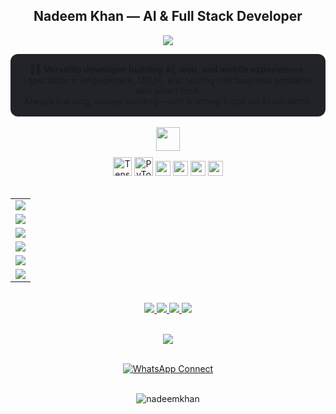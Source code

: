 <!-- Title -->
<h2 align="center">Nadeem Khan — AI & Full Stack Developer</h2>

<p align="center">
  <img src="https://readme-typing-svg.demolab.com?font=Fira+Code&size=24&pause=900&color=f57c00&center=true&vCenter=true&width=900&lines=Crafting+AI-powered+Web+%26+Mobile+Solutions;Solving+Real+Problems+with+Modern+Tech;Driven+by+Curiosity+%26+Creativity" />
</p>

<!-- Bio -->
<div align="center" style="padding: 16px; border-radius: 12px; background: #222328; font-size: 14px;">
  🧑‍💻 <b>Versatile developer building AI, web, and mobile experiences.</b><br>
  I specialize in engagement, UI/UX, and solving real business problems with smart tech.<br>
  Always learning, always building—with a strong focus on AI solutions.
</div>

<!-- Tech Icons -->
<br />
<div align="center">
  <img src="https://skillicons.dev/icons?i=nodejs,react,angular,laravel,python,flutter,vuejs,php,aws,docker,figma,js,java,go,rust" height="38" />
</div>

<!-- AI/ML Icons -->
<div align="center" style="margin-top: 10px;">
  <img src="https://cdn.jsdelivr.net/gh/devicons/devicon/icons/tensorflow/tensorflow-original.svg" height="30" title="TensorFlow" />
  <img src="https://cdn.jsdelivr.net/gh/devicons/devicon/icons/pytorch/pytorch-original.svg" height="30" title="PyTorch" />
  <img src="https://img.shields.io/badge/OpenAI-412991?style=flat-square&logo=openai&logoColor=white" height="24" />
  <img src="https://img.shields.io/badge/HuggingFace-fcc83d?style=flat-square&logo=huggingface&logoColor=black" height="24" />
  <img src="https://img.shields.io/badge/LangChain-4CBB17?style=flat-square&logo=python&logoColor=white" height="24" />
  <img src="https://img.shields.io/badge/Gemini-4285F4?style=flat-square&logo=google&logoColor=white" height="24" />
</div>

<!-- Skills Table -->
<br />
<table align="center">
  <tr>
    <td><img src="https://img.shields.io/badge/Web%20Development-Node.js%2C%20React.js%2C%20Angular%2C%20Laravel%2C%20Python-0d1117?style=for-the-badge&logo=javascript&logoColor=white"/></td>
  </tr>
  <tr>
    <td><img src="https://img.shields.io/badge/Mobile%20Development-Flutter%2C%20iOS%2C%20Android%2C%20React%20Native%2C%20Ionic-0d1117?style=for-the-badge&logo=android&logoColor=white"/></td>
  </tr>
  <tr>
    <td><img src="https://img.shields.io/badge/Cloud%20%26%20DevOps-AWS%2C%20DigitalOcean%2C%20Azure-0d1117?style=for-the-badge&logo=digitalocean&logoColor=white"/></td>
  </tr>
  <tr>
    <td><img src="https://img.shields.io/badge/AI%20%26%20ML-TensorFlow%2C%20PyTorch%2C%20OpenAI%2C%20Gemini%2C%20LangChain%2C%20HuggingFace-0d1117?style=for-the-badge&logo=openai&logoColor=white"/></td>
  </tr>
  <tr>
    <td><img src="https://img.shields.io/badge/UI%2FUX%20Design-Figma%2C%20Design%20Systems-0d1117?style=for-the-badge&logo=figma&logoColor=white"/></td>
  </tr>
  <tr>
    <td><img src="https://img.shields.io/badge/Marketing-Social%20Media%2C%20Digital%20Campaigns-0d1117?style=for-the-badge&logo=campaignmonitor&logoColor=white"/></td>
  </tr>
</table>

<!-- Social Links -->
<br />
<div align="center">
  <a href="https://nadeemkhan.in" target="_blank">
    <img src="https://img.shields.io/badge/Portfolio-f57c00?style=for-the-badge&logo=Google-chrome&logoColor=white" />
  </a>
  <a href="https://twitter.com/nadeemkhan7" target="_blank">
    <img src="https://img.shields.io/badge/Twitter-1DA1F2?style=for-the-badge&logo=twitter&logoColor=white" />
  </a>
  <a href="https://fb.com/nadeemkhan786" target="_blank">
    <img src="https://img.shields.io/badge/Facebook-1877F2?style=for-the-badge&logo=facebook&logoColor=white" />
  </a>
  <a href="https://instagram.com/nadeemkhan7" target="_blank">
    <img src="https://img.shields.io/badge/Instagram-E4405F?style=for-the-badge&logo=instagram&logoColor=white" />
  </a>
</div>

<!-- Trophies -->
<br />
<p align="center">
  <img src="https://github-profile-trophy.vercel.app/?username=nadeemkhan&theme=algolia&no-frame=true&column=6" />
</p>

<!-- WhatsApp Button -->
<br />
<div align="center">
  <a href="https://wa.me/919540208685" target="_blank" rel="noopener noreferrer">
    <img src="https://img.shields.io/badge/Chat%20on%20WhatsApp-25D366?style=for-the-badge&logo=whatsapp&logoColor=white" alt="WhatsApp Connect" />
  </a>
</div>

<!-- Views -->
<br />
<p align="center">
  <img src="https://komarev.com/ghpvc/?username=nadeemkhan&label=Profile%20views&color=f57c00&style=flat" alt="nadeemkhan" />
</p>
